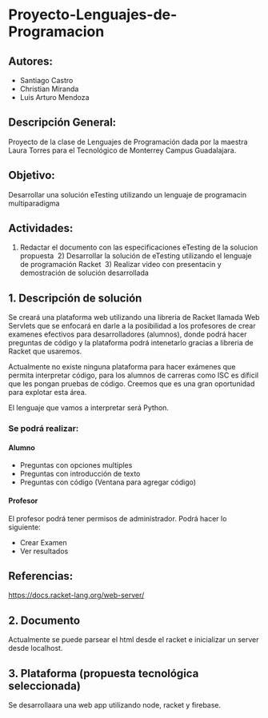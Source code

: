 # Proyecto-Lenguajes-de-Programacion

## Autores:
* Santiago Castro
* Christian Miranda
* Luis Arturo Mendoza

## Descripción General:
Proyecto de la clase de Lenguajes de Programación dada por la maestra Laura Torres
para el Tecnológico de Monterrey Campus Guadalajara.

## Objetivo:
Desarrollar una solución eTesting utilizando un lenguaje de programacin multiparadigma

## Actividades:
  1) Redactar el documento con las especificaciones eTesting de la solucion propuesta
  2) Desarrollar la solución de eTesting utilizando el lenguaje de programación Racket
  3) Realizar video con presentacin y demostración de solución desarrollada

## 1. Descripción de solución

Se creará una plataforma web utilizando una libreria de Racket llamada Web Servlets que se
enfocará en darle a la posibilidad a los profesores de crear examenes efectivos para desarrolladores (alumnos), donde podrá hacer preguntas de código y la plataforma podrá intenetarlo gracias a libreria de Racket que usaremos.

Actualmente no existe ninguna plataforma para hacer exámenes que permita interpretar código, para los alumnos de carreras como ISC es díficil que les pongan pruebas de código. Creemos que es una gran oportunidad para explotar esta área.

El lenguaje que vamos a interpretar será Python.

### Se podrá realizar:
#### Alumno
* Preguntas con opciones multiples
* Preguntas con introducción de texto
* Preguntas con código (Ventana para agregar código)

#### Profesor
El profesor podrá tener permisos de administrador. Podrá hacer lo siguiente:
* Crear Examen
* Ver resultados


## Referencias:
https://docs.racket-lang.org/web-server/

## 2. Documento
Actualmente se puede parsear el html desde el racket e inicializar un server desde localhost.

## 3. Plataforma (propuesta tecnológica seleccionada)
Se desarrollaara una web app utilizando node, racket y firebase.
